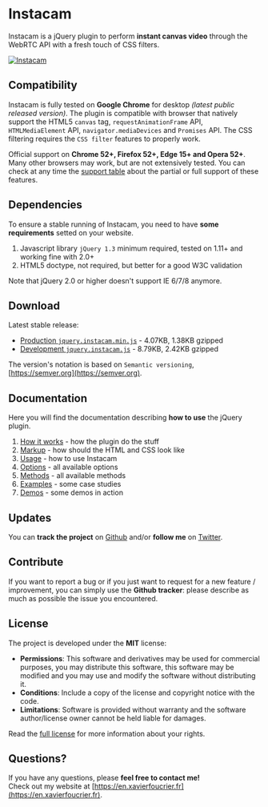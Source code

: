 # Instacam
Instacam is a jQuery plugin to perform **instant canvas video** through the WebRTC API with a fresh touch of CSS filters.

[![Instacam](https://raw.github.com/xavierfoucrier/instacam/master/logo.png "Instacam")](https://xavierfoucrier.github.io/instacam)


## Compatibility
Instacam is fully tested on **Google Chrome** for desktop *(latest public released version)*. The plugin is compatible with browser that natively support the HTML5 `canvas` tag, `requestAnimationFrame` API, `HTMLMediaElement` API, `navigator.mediaDevices` and `Promises` API. The CSS filtering requires the `CSS filter` features to properly work.

Official support on **Chrome 52+, Firefox 52+, Edge 15+ and Opera 52+**. Many other browsers may work, but are not extensively tested. You can check at any time the [support table](https://caniuse.com) about the partial or full support of these features.


## Dependencies
To ensure a stable running of Instacam, you need to have **some requirements** setted on your website.

1. Javascript library `jQuery 1.3` minimum required, tested on 1.11+ and working fine with 2.0+
3. HTML5 doctype, not required, but better for a good W3C validation

Note that jQuery 2.0 or higher doesn't support IE 6/7/8 anymore.


## Download
Latest stable release:

- [Production `jquery.instacam.min.js`](https://raw.github.com/xavierfoucrier/instacam/master/jquery.instacam.min.js) - 4.07KB, 1.38KB gzipped
- [Development `jquery.instacam.js`](https://raw.github.com/xavierfoucrier/instacam/master/jquery.instacam.js) - 8.79KB, 2.42KB gzipped

The version's notation is based on `Semantic versioning`, [https://semver.org](https://semver.org).


## Documentation
Here you will find the documentation describing **how to use** the jQuery plugin.

1. [How it works](https://github.com/xavierfoucrier/instacam/blob/master/DOCUMENTATION.md#how-it-works) - how the plugin do the stuff
2. [Markup](https://github.com/xavierfoucrier/instacam/blob/master/DOCUMENTATION.md#markup) - how should the HTML and CSS look like
3. [Usage](https://github.com/xavierfoucrier/instacam/blob/master/DOCUMENTATION.md#usage) - how to use Instacam
4. [Options](https://github.com/xavierfoucrier/instacam/blob/master/DOCUMENTATION.md#options) - all available options
5. [Methods](https://github.com/xavierfoucrier/instacam/blob/master/DOCUMENTATION.md#methods) - all available methods
6. [Examples](https://github.com/xavierfoucrier/instacam/blob/master/DOCUMENTATION.md#examples) - some case studies
7. [Demos](https://github.com/xavierfoucrier/instacam/blob/master/DOCUMENTATION.md#demos) - some demos in action


## Updates
You can **track the project** on [Github](https://github.com/xavierfoucrier) and/or **follow me** on [Twitter](https://twitter.com/xavierfoucrier).


## Contribute
If you want to report a bug or if you just want to request for a new feature / improvement, you can simply use the **Github tracker**: please describe as much as possible the issue you encountered.


## License
The project is developed under the **MIT** license:

- **Permissions**: This software and derivatives may be used for commercial purposes, you may distribute this software, this software may be modified and you may use and modify the software without distributing it.
- **Conditions**: Include a copy of the license and copyright notice with the code.
- **Limitations**: Software is provided without warranty and the software author/license owner cannot be held liable for damages.

Read the [full license](https://github.com/xavierfoucrier/instacam/blob/master/LICENSE.md) for more information about your rights.


## Questions?
If you have any questions, please **feel free to contact me!**  
Check out my website at [https://en.xavierfoucrier.fr](https://en.xavierfoucrier.fr).
